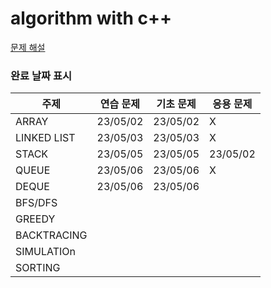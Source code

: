 # algorithm with c++


[문제 해설](https://velog.io/@gracemjy)

### 완료 날짜 표시
| 주제                  | 연습 문제    | 기초 문제       | 응용 문제 |
|-------------------|----------|-------------|-------|
| ARRAY             | 23/05/02 | 23/05/02 | X  |
| LINKED LIST       |  23/05/03 | 23/05/03  |  X  |
| STACK             | 23/05/05  | 23/05/05  | 23/05/02  |
| QUEUE             | 23/05/06  | 23/05/06  |  X  |
| DEQUE             | 23/05/06  | 23/05/06  |       |
| BFS/DFS           |   |   |       |
| GREEDY            |   |   |       |
| BACKTRACING       |   |   |       |
| SIMULATIOn        |   |   |       |
| SORTING           |   |   |       |
